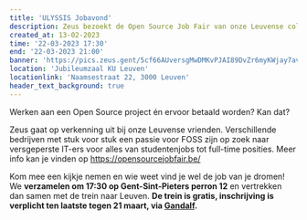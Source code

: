 ```yaml
---
title: 'ULYSSIS Jobavond'
description: Zeus bezoekt de Open Source Job Fair van onze Leuvense collega's!
created_at: 13-02-2023
time: '22-03-2023 17:30'
end: '22-03-2023 21:00'
banner: 'https://pics.zeus.gent/5cf66AUversgMwDMKvPJAI89DvZr6myKWjay7avv.png'
location: 'Jubileumzaal KU Leuven'
locationlink: 'Naamsestraat 22, 3000 Leuven'
header_text_background: true
---
```


Werken aan een Open Source project én ervoor betaald worden? Kan dat?

Zeus gaat op verkenning uit bij onze Leuvense vrienden. 
Verschillende bedrijven met stuk voor stuk een passie voor FOSS zijn op zoek naar versgeperste IT-ers voor alles van studentenjobs tot full-time posities.
Meer info kan je vinden op <https://opensourcejobfair.be/>

Kom mee een kijkje nemen en wie weet vind je wel de job van je dromen! We **verzamelen om 17:30 op Gent-Sint-Pieters perron 12** en vertrekken dan samen met de trein naar Leuven. **De trein is gratis, inschrijving is verplicht ten laatste tegen 21 maart, via [Gandalf](https://event.student.ugent.be/events/373).**
